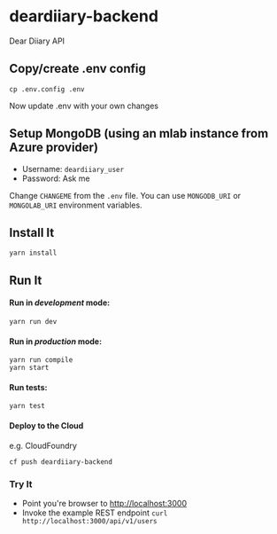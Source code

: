 # deardiiary-backend

Dear Diiary API

## Copy/create .env config

    cp .env.config .env

Now update .env with your own changes

## Setup MongoDB (using an mlab instance from Azure provider)

-   Username: `deardiiary_user`
-   Password: Ask me

Change `CHANGEME` from the `.env` file.
You can use `MONGODB_URI` or `MONGOLAB_URI` environment variables.

## Install It

    yarn install

## Run It

#### Run in _development_ mode:

    yarn run dev

#### Run in _production_ mode:

    yarn run compile
    yarn start

#### Run tests:

    yarn test

#### Deploy to the Cloud

e.g. CloudFoundry

    cf push deardiiary-backend

### Try It

-   Point you're browser to <http://localhost:3000>
-   Invoke the example REST endpoint `curl http://localhost:3000/api/v1/users`
